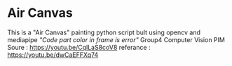 # Air Canvas
This is a "Air Canvas" painting python script bult using opencv and mediapipe
*"Code part color in frame is error"*
Group4 Computer Vision PIM
Soure : https://youtu.be/CqlLaS8coV8
referance : https://youtu.be/dwCaEFFXq74
